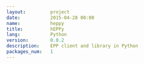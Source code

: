 ```yaml
---
layout:         project
date:           2015-04-28 00:00
name:           heppy
title:          hEPPy
lang:           Python
version:        0.0.2
description:    EPP client and library in Python
packages_num:   1
---
```


